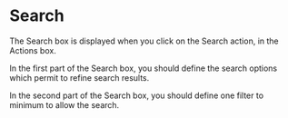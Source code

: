 <!--
author:
    - 'Jérôme Bogaerts'
created_at: '2012-04-18 17:02:18'
updated_at: '2013-03-13 14:34:18'
tags:
    - 'Manage Roles'
-->

Search
======

The Search box is displayed when you click on the Search action, in the Actions box.

In the first part of the Search box, you should define the search options which permit to refine search results.<br/>

In the second part of the Search box, you should define one filter to minimum to allow the search.


